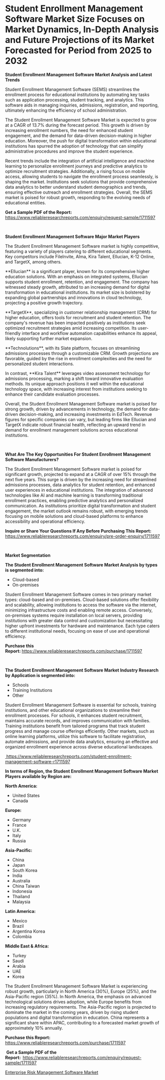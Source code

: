 <p><h1>Student Enrollment Management Software Market Size Focuses on Market Dynamics, In-Depth Analysis and Future Projections of its Market Forecasted for Period from 2025 to 2032</h1></p><p><strong>Student Enrollment Management Software Market Analysis and Latest Trends</strong></p>
<p><p>Student Enrollment Management Software (SEMS) streamlines the enrollment process for educational institutions by automating key tasks such as application processing, student tracking, and analytics. This software aids in managing inquiries, admissions, registration, and reporting, ultimately enhancing the efficiency of school administration.</p><p>The Student Enrollment Management Software Market is expected to grow at a CAGR of 13.7% during the forecast period. This growth is driven by increasing enrollment numbers, the need for enhanced student engagement, and the demand for data-driven decision-making in higher education. Moreover, the push for digital transformation within educational institutions has spurred the adoption of technology that can simplify administrative procedures and improve the student experience.</p><p>Recent trends include the integration of artificial intelligence and machine learning to personalize enrollment journeys and predictive analytics to optimize recruitment strategies. Additionally, a rising focus on mobile access, allowing students to navigate the enrollment process seamlessly, is shaping the market. Institutions seek solutions that provide comprehensive data analytics to better understand student demographics and trends, ensuring effective outreach and enrollment strategies. Overall, the SEMS market is poised for robust growth, responding to the evolving needs of educational entities.</p></p>
<p><strong>Get a Sample PDF of the Report:&nbsp;</strong> <a href="https://www.reliableresearchreports.com/enquiry/request-sample/1711597?utm_campaign=2222&utm_medium=2&utm_source=Github&utm_content=ia&utm_term=09032025&utm_id=student-enrollment-management-software">https://www.reliableresearchreports.com/enquiry/request-sample/1711597</a></p>
<p>&nbsp;</p>
<p><strong>Student Enrollment Management Software Major Market Players</strong></p>
<p><p>The Student Enrollment Management Software market is highly competitive, featuring a variety of players catering to different educational segments. Key competitors include FileInvite, Alma, Kira Talent, Ellucian, K-12 Online, and TargetX, among others.</p><p>**Ellucian** is a significant player, known for its comprehensive higher education solutions. With an emphasis on integrated systems, Ellucian supports student enrollment, retention, and engagement. The company has witnessed steady growth, attributed to an increasing demand for digital transformation in educational institutions. Its market size is bolstered by expanding global partnerships and innovations in cloud technology, projecting a positive growth trajectory.</p><p>**TargetX**, specializing in customer relationship management (CRM) for higher education, offers tools for recruitment and student retention. The company's revenue has been impacted positively as institutions seek optimized recruitment strategies amid increasing competition. Its user-friendly interface and workflow automation capabilities enhance its appeal, likely supporting further market expansion.</p><p>**Technolutions**, with its Slate platform, focuses on streamlining admissions processes through a customizable CRM. Growth projections are favorable, guided by the rise in enrollment complexities and the need for personalized student interactions.</p><p>In contrast, **Kira Talent** leverages video assessment technology for admissions processing, marking a shift toward innovative evaluation methods. Its unique approach positions it well within the educational technology space, with increasing interest from institutions seeking to enhance their candidate evaluation processes.</p><p>Overall, the Student Enrollment Management Software market is poised for strong growth, driven by advancements in technology, the demand for data-driven decision-making, and increasing investments in EdTech. Revenue figures for specific companies can vary, but leading firms like Ellucian and TargetX indicate robust financial health, reflecting an upward trend in demand for enrollment management solutions across educational institutions.</p></p>
<p>&nbsp;</p>
<p><strong>What Are The Key Opportunities For Student Enrollment Management Software Manufacturers?</strong></p>
<p><p>The Student Enrollment Management Software market is poised for significant growth, projected to expand at a CAGR of over 15% through the next five years. This surge is driven by the increasing need for streamlined admissions processes, data analytics for student retention, and enhanced user experiences in educational institutions. The integration of advanced technologies like AI and machine learning is transforming traditional enrollment practices, enabling predictive analytics and personalized communication. As institutions prioritize digital transformation and student engagement, the market outlook remains robust, with emerging trends focusing on mobile solutions and cloud-based platforms to enhance accessibility and operational efficiency.</p></p>
<p><strong>Inquire or Share Your Questions If Any Before Purchasing This Report:</strong> <a href="https://www.reliableresearchreports.com/enquiry/pre-order-enquiry/1711597?utm_campaign=2222&utm_medium=2&utm_source=Github&utm_content=ia&utm_term=09032025&utm_id=student-enrollment-management-software">https://www.reliableresearchreports.com/enquiry/pre-order-enquiry/1711597</a></p>
<p>&nbsp;</p>
<p><strong>Market Segmentation</strong></p>
<p><strong>The Student Enrollment Management Software Market Analysis by types is segmented into:</strong></p>
<p><ul><li>Cloud-based</li><li>On-premises</li></ul></p>
<p><p>Student Enrollment Management Software comes in two primary market types: cloud-based and on-premises. Cloud-based solutions offer flexibility and scalability, allowing institutions to access the software via the internet, minimizing infrastructure costs and enabling remote access. Conversely, on-premises systems require installation on local servers, providing institutions with greater data control and customization but necessitating higher upfront investments for hardware and maintenance. Each type caters to different institutional needs, focusing on ease of use and operational efficiency.</p></p>
<p><strong>Purchase this Report:&nbsp;</strong><a href="https://www.reliableresearchreports.com/purchase/1711597?utm_campaign=2222&utm_medium=2&utm_source=Github&utm_content=ia&utm_term=09032025&utm_id=student-enrollment-management-software">https://www.reliableresearchreports.com/purchase/1711597</a></p>
<p>&nbsp;</p>
<p><strong>The Student Enrollment Management Software Market Industry Research by Application is segmented into:</strong></p>
<p><ul><li>Schools</li><li>Training Institutions</li><li>Other</li></ul></p>
<p><p>Student Enrollment Management Software is essential for schools, training institutions, and other educational organizations to streamline their enrollment processes. For schools, it enhances student recruitment, maintains accurate records, and improves communication with families. Training institutions benefit from tailored programs that track student progress and manage course offerings efficiently. Other markets, such as online learning platforms, utilize this software to facilitate registration, automate admissions, and provide data analytics, ensuring an effective and organized enrollment experience across diverse educational landscapes.</p></p>
<p><a href="https://www.reliableresearchreports.com/student-enrollment-management-software-r1711597?utm_campaign=2222&utm_medium=2&utm_source=Github&utm_content=ia&utm_term=09032025&utm_id=student-enrollment-management-software">&nbsp;https://www.reliableresearchreports.com/student-enrollment-management-software-r1711597</a></p>
<p><strong>In terms of Region, the Student Enrollment Management Software Market Players available by Region are:</strong></p>
<p>
    <p> <strong> North America: </strong>
        <ul>
            <li>United States</li>
            <li>Canada</li>
        </ul>
        </p> 
    <p> <strong> Europe: </strong>
        <ul>
            <li>Germany</li>
            <li>France</li>
            <li>U.K.</li>
            <li>Italy</li>
            <li>Russia</li>
        </ul>
        </p> 
    <p> <strong> Asia-Pacific: </strong>
        <ul>
            <li>China</li>
            <li>Japan</li>
            <li>South Korea</li>
            <li>India</li>
            <li>Australia</li>
            <li>China Taiwan</li>
            <li>Indonesia</li>
            <li>Thailand</li>
            <li>Malaysia</li>
        </ul>
        </p> 
    <p> <strong> Latin America: </strong>
        <ul>
            <li>Mexico</li>
            <li>Brazil</li>
            <li>Argentina Korea</li>
            <li>Colombia</li>
        </ul>
        </p> 
    <p> <strong> Middle East & Africa: </strong>
        <ul>
            <li>Turkey</li>
            <li>Saudi</li>
            <li>Arabia</li>
            <li>UAE</li>
            <li>Korea</li>
        </ul>
    </p>
    </p>
<p><p>The Student Enrollment Management Software Market is experiencing robust growth, particularly in North America (30%), Europe (25%), and the Asia-Pacific region (35%). In North America, the emphasis on advanced technological solutions drives adoption, while Europe benefits from increasing regulatory requirements. The Asia-Pacific region is projected to dominate the market in the coming years, driven by rising student populations and digital transformation in education. China represents a significant share within APAC, contributing to a forecasted market growth of approximately 10% annually.</p></p>
<p><strong>Purchase this Report: </strong><a href="https://www.reliableresearchreports.com/purchase/1711597?utm_campaign=2222&utm_medium=2&utm_source=Github&utm_content=ia&utm_term=09032025&utm_id=student-enrollment-management-software">https://www.reliableresearchreports.com/purchase/1711597</a></p>
<p>&nbsp;<strong>Get a Sample PDF of the Report:&nbsp;&nbsp;</strong><a href="https://www.reliableresearchreports.com/enquiry/request-sample/1711597?utm_campaign=2222&utm_medium=2&utm_source=Github&utm_content=ia&utm_term=09032025&utm_id=student-enrollment-management-software">https://www.reliableresearchreports.com/enquiry/request-sample/1711597</a></p>
<p><strong></strong></p>
<p><p><a href="https://github.com/SamiaChowdhury801/Market-Research-Report-List-2/blob/main/enterprise-risk-management-software-market.md?utm_campaign=2222&utm_medium=2&utm_source=Github&utm_content=ia&utm_term=09032025&utm_id=student-enrollment-management-software">Enterprise Risk Management Software Market</a></p></p>